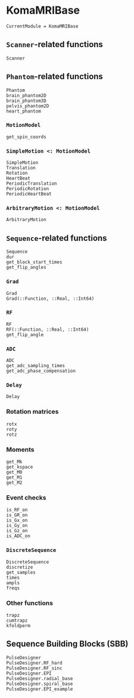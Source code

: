 # KomaMRIBase

```@meta
CurrentModule = KomaMRIBase
```

## `Scanner`-related functions

```@docs
Scanner
```

## `Phantom`-related functions 
```@docs
Phantom
brain_phantom2D
brain_phantom3D
pelvis_phantom2D
heart_phantom
```

### `MotionModel`
```@docs
get_spin_coords
```

### `SimpleMotion <: MotionModel`

```@docs
SimpleMotion
Translation
Rotation
HeartBeat
PeriodicTranslation
PeriodicRotation
PeriodicHeartBeat
```

### `ArbitraryMotion <: MotionModel`

```@docs
ArbitraryMotion
```

## `Sequence`-related functions

```@docs
Sequence
dur
get_block_start_times
get_flip_angles
```

### `Grad`

```@docs
Grad
Grad(::Function, ::Real, ::Int64)
```
### `RF`

```@docs
RF
RF(::Function, ::Real, ::Int64)
get_flip_angle
```

### `ADC`

```@docs
ADC
get_adc_sampling_times
get_adc_phase_compensation
```

### `Delay`
    
```@docs
Delay
```

### Rotation matrices

```@docs
rotx
roty
rotz
```

### Moments

```@docs
get_Mk
get_kspace
get_M0
get_M1
get_M2
```

### Event checks

```@docs
is_RF_on
is_GR_on
is_Gx_on
is_Gy_on
is_Gz_on
is_ADC_on
```

### `DiscreteSequence`

```@docs
DiscreteSequence
discretize
get_samples
times
ampls
freqs
```

### Other functions

```@docs
trapz
cumtrapz
kfoldperm
```

## Sequence Building Blocks (SBB)

```@docs
PulseDesigner
PulseDesigner.RF_hard
PulseDesigner.RF_sinc
PulseDesigner.EPI
PulseDesigner.radial_base
PulseDesigner.spiral_base
PulseDesigner.EPI_example
```